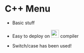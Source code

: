 # C++ Menu

- Basic stuff 

- Easy to deploy on [<img src="https://cdn.discordapp.com/attachments/814830039417880598/944948394835730432/640px-ISO_C2B2B_Logo.png" width="25"/>](https://www.onlinegdb.com/online_c++_compiler) compiler

- Switch/case has been used!
